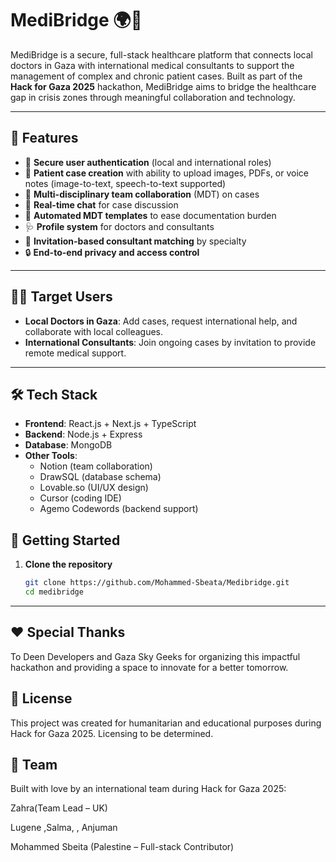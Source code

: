 # MediBridge 🌍💊

MediBridge is a secure, full-stack healthcare platform that connects local doctors in Gaza with international medical consultants to support the management of complex and chronic patient cases. Built as part of the **Hack for Gaza 2025** hackathon, MediBridge aims to bridge the healthcare gap in crisis zones through meaningful collaboration and technology.

---

## 🌟 Features

- 🔐 **Secure user authentication** (local and international roles)
- 📁 **Patient case creation** with ability to upload images, PDFs, or voice notes (image-to-text, speech-to-text supported)
- 👥 **Multi-disciplinary team collaboration** (MDT) on cases
- 💬 **Real-time chat** for case discussion
- 🧠 **Automated MDT templates** to ease documentation burden
- 🩺 **Profile system** for doctors and consultants
- 📲 **Invitation-based consultant matching** by specialty
- 🔒 **End-to-end privacy and access control**

---

## 🧑‍⚕️ Target Users

- **Local Doctors in Gaza**: Add cases, request international help, and collaborate with local colleagues.
- **International Consultants**: Join ongoing cases by invitation to provide remote medical support.

---

## 🛠️ Tech Stack

- **Frontend**: React.js + Next.js + TypeScript  
- **Backend**: Node.js + Express  
- **Database**: MongoDB  
- **Other Tools**:  
  - Notion (team collaboration)  
  - DrawSQL (database schema)  
  - Lovable.so (UI/UX design)  
  - Cursor (coding IDE)  
  - Agemo Codewords (backend support)  

## 🚀 Getting Started

1. **Clone the repository**  
   ```bash
   git clone https://github.com/Mohammed-Sbeata/Medibridge.git
   cd medibridge
---

## ❤️ Special Thanks


To Deen Developers and Gaza Sky Geeks for organizing this impactful hackathon and providing a space to innovate for a better tomorrow.


## 📄 License


This project was created for humanitarian and educational purposes during Hack for Gaza 2025. Licensing to be determined.

## 🤝 Team


Built with love by an international team during Hack for Gaza 2025:

Zahra(Team Lead – UK)

Lugene ,Salma, , Anjuman

Mohammed Sbeita (Palestine – Full-stack Contributor)
